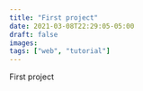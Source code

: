 ```yaml
---
title: "First project"
date: 2021-03-08T22:29:05-05:00
draft: false
images:
tags: ["web", "tutorial"]
---
```


First project